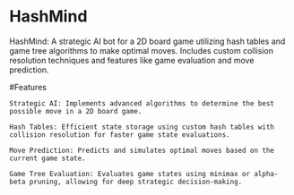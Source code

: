 # HashMind
HashMind: A strategic AI bot for a 2D board game utilizing hash tables and game tree algorithms to make optimal moves. Includes custom collision resolution techniques and features like game evaluation and move prediction.

#Features

    Strategic AI: Implements advanced algorithms to determine the best possible move in a 2D board game.
    
    Hash Tables: Efficient state storage using custom hash tables with collision resolution for faster game state evaluations.
    
    Move Prediction: Predicts and simulates optimal moves based on the current game state.
    
    Game Tree Evaluation: Evaluates game states using minimax or alpha-beta pruning, allowing for deep strategic decision-making.
